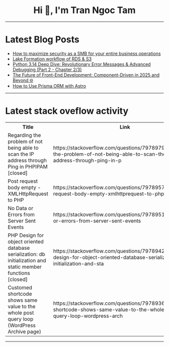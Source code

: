 <h1 align="center">Hi 👋, I'm Tran Ngoc Tam</h1>

---

# Latest Blog Posts 
<!-- BLOG-POST-LIST:START -->
- [How to maximize security as a SMB for your entire business operations](https://dev.to/estrosec/how-to-maximize-security-as-a-smb-for-your-entire-business-operations-165n)
- [Lake Formation workflow of RDS &amp; S3](https://dev.to/wakeup_flower_8591a6cb6a9/lake-formation-workflow-of-rds-s3-5g7f)
- [Python 3.14 Deep Dive: Revolutionary Error Messages &amp; Advanced Debugging &lpar;Part 2 - Chapter 2/3&rpar;](https://dev.to/sizan_mahmud0_e7c3fd0cb68/python-314-deep-dive-revolutionary-error-messages-advanced-debugging-part-2-chapter-23-1med)
- [The Future of Front-End Development: Component-Driven in 2025 and Beyond 🌐](https://dev.to/tahamjp/the-future-of-front-end-development-component-driven-in-2025-and-beyond-4mni)
- [How to Use Prisma ORM with Astro](https://dev.to/amanvarshney01/how-to-use-prisma-orm-with-astro-1m0p)
<!-- BLOG-POST-LIST:END -->

---

# Latest stack oveflow activity
<table>
  <tr><th>Title</th><th>Link</th></tr>
  <!-- STACKOVERFLOW:START --><tr><td>Regarding the problem of not being able to scan the IP address through Ping in PHPIPAM [closed]</td><td>https://stackoverflow.com/questions/79789794/regarding-the-problem-of-not-being-able-to-scan-the-ip-address-through-ping-in-p</td></tr><tr><td>Post request body empty - XMLHttpRequest to PHP</td><td>https://stackoverflow.com/questions/79789578/post-request-body-empty-xmlhttprequest-to-php</td></tr><tr><td>No Data or Errors from Server Sent Events</td><td>https://stackoverflow.com/questions/79789511/no-data-or-errors-from-server-sent-events</td></tr><tr><td>PHP Design for object oriented database serialization: db initialization and static member functions [closed]</td><td>https://stackoverflow.com/questions/79789426/php-design-for-object-oriented-database-serialization-db-initialization-and-sta</td></tr><tr><td>Customed shortcode shows same value to the whole post query loop &lpar;WordPress Archive page&rpar;</td><td>https://stackoverflow.com/questions/79789360/customed-shortcode-shows-same-value-to-the-whole-post-query-loop-wordpress-arch</td></tr><!-- STACKOVERFLOW:END -->
</table>

---


